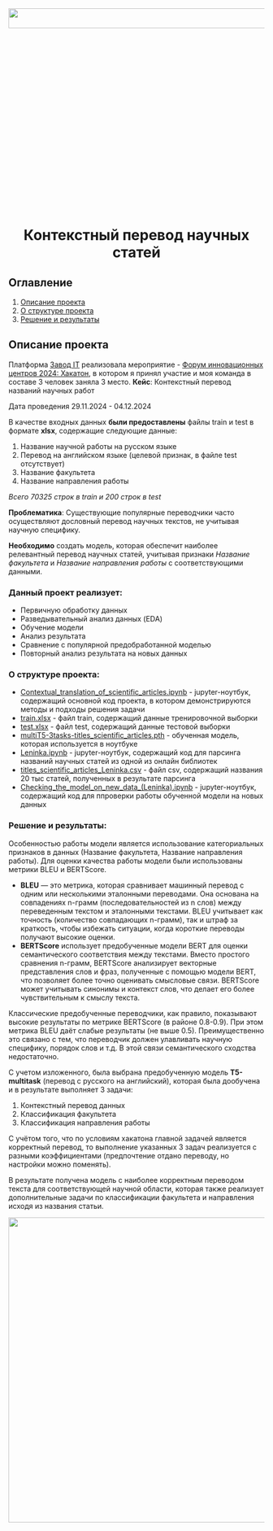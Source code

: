 <img src=https://s9.travelask.ru/uploads/post/000/020/141/main_image/facebook-f5a1973dacfb009d1f93161d2a5cddd5.jpg width=700px height=10%>

# <center> Контекстный перевод научных статей
  
## Оглавление
1. [Описание проекта](#описание-проекта)
2. [О структуре проекта](#о-структуре-проекта)
3. [Решение и результаты](#решение-и-результаты)


## Описание проекта
Платформа [Завод IT](https://zavodit.ru/) реализовала мероприятие - [Форум инновационных центров 2024: Хакатон](https://zavodit.ru/ru/calendar/event/64), в котором я принял участие и моя команда в составе 3 человек заняла 3 место. 
**Кейс**: Контекстный перевод названий научных работ

Дата проведения
29.11.2024 - 04.12.2024

В качестве входных данных  **были предоставлены** файлы train и test в формате **xlsx**, содержащие следующие данные:
1. Название научной работы на русском языке
2. Перевод на английском языке (целевой признак, в файле test отсутствует)
3. Название факультета
4. Название направления работы
   
*Всего 70325 строк в train и 200 строк в test*
   
**Проблематика**: Существующие популярные переводчики часто осуществляют дословный перевод научных текстов, не учитывая научную специфику.

**Необходимо** создать модель, которая обеспечит наиболее релевантный перевод научных статей, учитывая признаки *Название факультета* и *Название направления работы* с соответствующими данными.

### Данный проект реализует:
* Первичную обработку данных
* Разведывательный анализ данных (EDA)
* Обучение модели
* Анализ результата
* Сравнение с популярной предобработанной моделью
* Повторный анализ результата на новых данных

### О структуре проекта:
* [Contextual_translation_of_scientific_articles.ipynb](Contextual_translation_of_scientific_articles.ipynb) - jupyter-ноутбук, содержащий основной код проекта, в котором демонстрируются методы и подходы решения задачи
* [train.xlsx](train.xlsx) - файл train, содержащий данные тренировочной выборки
* [test.xlsx](test.xlsx) - файл test, содержащий данные тестовой выборки
* [multiT5-3tasks-titles_scientific_articles.pth](https://drive.google.com/file/d/1s7xSJ-D5QSvd1UIg7KExHXi1tDNXvVZg/view?usp=drive_link) - обученная модель, которая используется в ноутбуке
* [Leninka.ipynb](Leninka.ipynb) - jupyter-ноутбук, содержащий код для парсинга названий научных статей из одной из онлайн библиотек
* [titles_scientific_articles_Leninka.csv](titles_scientific_articles_Leninka.csv) - файл csv, содержащий названия 20 тыс статей, полученных в результате парсинга
* [Checking_the_model_on_new_data_(Leninka).ipynb](Checking_the_model_on_new_data_(Leninka).ipynb) - jupyter-ноутбук, содержащий код для ппроверки работы обученной модели на новых данных

### Решение и результаты:
Особенностью работы модели является использование категориальных признаков в данных (Название факультета, Название направления работы). Для оценки качества работы модели были использованы метрики BLEU и BERTScore. 
  - **BLEU** — это метрика, которая сравнивает машинный перевод с одним или несколькими эталонными переводами. Она основана на совпадениях n-грамм (последовательностей из n слов) между переведенным текстом и эталонными текстами. BLEU учитывает как точность (количество совпадающих n-грамм), так и штраф за краткость, чтобы избежать ситуации, когда короткие переводы получают высокие оценки.
  - **BERTScore** использует предобученные модели BERT для оценки семантического соответствия между текстами. Вместо простого сравнения n-грамм, BERTScore анализирует векторные представления слов и фраз, полученные с помощью модели BERT, что позволяет более точно оценивать смысловые связи. BERTScore может учитывать синонимы и контекст слов, что делает его более чувствительным к смыслу текста.

Классические предобученные переводчики, как правило, показывают высокие результаты по метрике BERTScore (в районе 0.8-0.9). При этом метрика BLEU даёт слабые результаты (не выше 0.5). Преимущественно это связано с тем, что переводчик должен улавливать научную специфику, порядок слов и т.д. В этой связи семантического сходства недостаточно. 

С учетом изложенного, была выбрана предобученную модель **T5-multitask** (перевод с русского на английский), которая была дообучена и в результате выполняет 3 задачи:
1. Контекстный перевод данных
2. Классификация факультета
3. Классификация направления работы

С учётом того, что по условиям хакатона главной задачей является корректный перевод, то выполнение указанных 3 задач реализуется с разными коэффициентами (предпочтение отдано переводу, но настройки можно поменять).

В результате получена модель с наиболее корректным переводом текста для соответствующей научной области, которая также реализует дополнительные задачи по классификации факультета и направления исходя из названия статьи.

<p align="center">
<img src=C:\Users\ceasa\IDE\test 2\project_1\Skillfactory\hackathon\output_bar.png width=600px>
</p>
